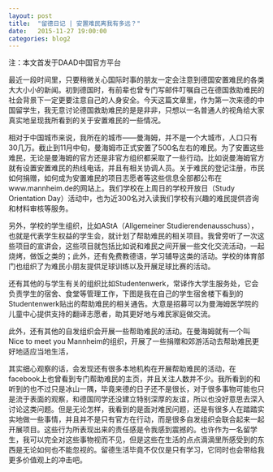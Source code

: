 ```yaml
---
layout: post
title:  "留德日记 | 安置难民离我有多远？"
date:   2015-11-27 19:00:00
categories: blog2
---
```

注：本文首发于DAAD中国官方平台

最近一段时间里，只要稍微关心国际时事的朋友一定会注意到德国安置难民的各类大大小小的新闻。初到德国时，有前辈也曾专门写邮件叮嘱自己在德国救助难民的社会背景下一定更要注意自己的人身安全。今天这篇文章里，作为第一次来德的中国留学生，我无意讨论德国救助难民的是是非非，只想以一名普通人的视角给大家真实地呈现我所看到的关于安置难民的一些情况。

相对于中国城市来说，我所在的城市——曼海姆，并不是一个大城市，人口只有30几万。截止到11月中旬，曼海姆市正式安置了500名左右的难民。为了安置这些难民，无论是曼海姆的官方还是非官方组织都采取了一些行动。比如说曼海姆官方就有设置安置难民的热线电话，并且有相关协调人员。关于难民的登记注册，市民如何捐赠，如何成为安置难民的项目志愿者等这些信息全部都公布在www.mannheim.de的网站上。我们学校在上周日的学校开放日（Study Orientation Day）活动中，也为近300名对入读我们学校有兴趣的难民提供咨询和材料审核等服务。

另外，学校的学生组织，比如AStA（Allgemeiner Studierendenausschuss），也就是代表学生权益的学生会，就计划了帮助难民的相关项目。我曾旁听了一次这些项目的宣讲会，这些项目就包括比如说和难民之间开展一些文化交流活动，一起烧烤，做饭之类的；此外，还有免费教德语，学习辅导这类的活动。学校的体育部门也组织了为难民小朋友提供足球训练以及开展足球比赛的活动。

还有其他的与学生有关的组织比如Studentenwerk，常译作大学生服务处，它会负责学生的宿舍、食堂等管理工作，下图是我在自己的学生宿舍楼下看到的Studentenwerk贴出的帮助难民的相关通告。大意是招募可以为曼海姆医学院的儿童中心提供支持的翻译志愿者，助其更好地与难民家庭做交流。

此外，还有其他的自发组织会开展一些帮助难民的活动。在曼海姆就有一个叫Nice to meet you Mannheim的组织，开展了一些捐赠和郊游活动去帮助难民更好地适应当地生活，

其实细心观察的话，会发现还有很多本地机构在开展帮助难民的活动，在facebook上也曾看到专门帮助难民的主页，并且关注人数并不少。我所看到的和听到的也不过只是冰山一隅，毕竟来德的日子还不是很长，对于很多事物可能也只是流于表面的观察，和德国同学还没建立特别深厚的友谊，所以也没好意思去深入讨论这类问题。但是无论怎样，我看到的是面对难民问题，还是有很多人在踏踏实实地做一些事情，并且并不是只有官方在行动，而是很多自发组织会联合起来一起开展项目。这些行为所表现出来的责任感是令我感到震撼的。也许作为一名留学生，我可以完全对这些事物视而不见，但是这些在生活的点点滴滴里所感受到的东西是无论如何也不能忽视的。留德生活毕竟不仅仅是只有学习，它同时也会带给我更多价值观上的冲击吧。
